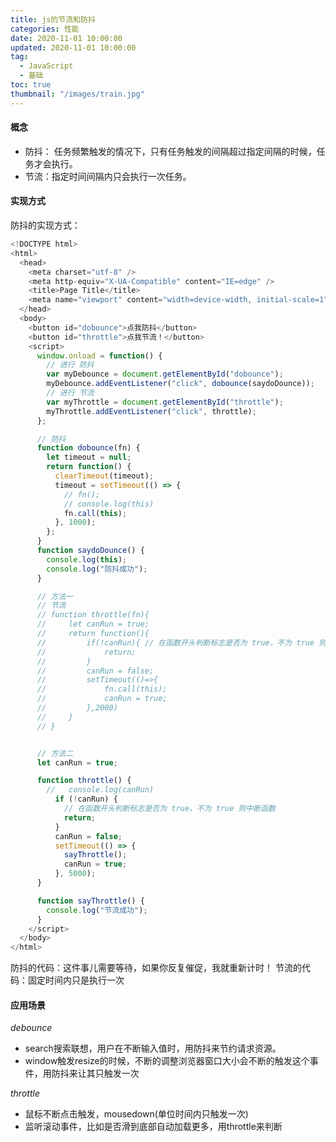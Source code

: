 ```yaml
---
title: js的节流和防抖
categories: 性能
date: 2020-11-01 10:00:00
updated: 2020-11-01 10:00:00
tag:
  - JavaScript
  - 基础
toc: true
thumbnail: "/images/train.jpg"
---
```

#### 概念
- 防抖： 任务频繁触发的情况下，只有任务触发的间隔超过指定间隔的时候，任务才会执行。
- 节流：指定时间间隔内只会执行一次任务。
<!--more-->
#### 实现方式
防抖的实现方式：
```javascript
<!DOCTYPE html>
<html>
  <head>
    <meta charset="utf-8" />
    <meta http-equiv="X-UA-Compatible" content="IE=edge" />
    <title>Page Title</title>
    <meta name="viewport" content="width=device-width, initial-scale=1" />
  </head>
  <body>
    <button id="dobounce">点我防抖</button>
    <button id="throttle">点我节流！</button>
    <script>
      window.onload = function() {
        // 进行 防抖
        var myDebounce = document.getElementById("dobounce");
        myDebounce.addEventListener("click", dobounce(saydoDounce));
        // 进行 节流
        var myThrottle = document.getElementById("throttle");
        myThrottle.addEventListener("click", throttle);
      };

      // 防抖
      function dobounce(fn) {
        let timeout = null;
        return function() {
          clearTimeout(timeout);
          timeout = setTimeout(() => {
            // fn();
            // console.log(this)
            fn.call(this);
          }, 1000);
        };
      }
      function saydoDounce() {
        console.log(this);
        console.log("防抖成功");
      }

      // 方法一
      // 节流
      // function throttle(fn){
      //     let canRun = true;
      //     return function(){
      //         if(!canRun){ // 在函数开头判断标志是否为 true，不为 true 则中断函数
      //             return;
      //         }
      //         canRun = false;
      //         setTimeout(()=>{
      //             fn.call(this);
      //             canRun = true;
      //         },2000)
      //     }
      // }


      // 方法二
      let canRun = true;

      function throttle() {
        //   console.log(canRun)
          if (!canRun) {
            // 在函数开头判断标志是否为 true，不为 true 则中断函数
            return;
          }
          canRun = false;
          setTimeout(() => {
            sayThrottle();
            canRun = true;
          }, 5000);
      }

      function sayThrottle() {
        console.log("节流成功");
      }
    </script>
  </body>
</html>

```
防抖的代码：这件事儿需要等待，如果你反复催促，我就重新计时！
节流的代码：固定时间内只是执行一次

#### 应用场景

*debounce*

- search搜索联想，用户在不断输入值时，用防抖来节约请求资源。
- window触发resize的时候，不断的调整浏览器窗口大小会不断的触发这个事件，用防抖来让其只触发一次


*throttle*

- 鼠标不断点击触发，mousedown(单位时间内只触发一次)
- 监听滚动事件，比如是否滑到底部自动加载更多，用throttle来判断

